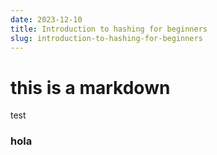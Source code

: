 ```yaml
---
date: 2023-12-10
title: Introduction to hashing for beginners 
slug: introduction-to-hashing-for-beginners
---
```


# this is a markdown
test

### hola